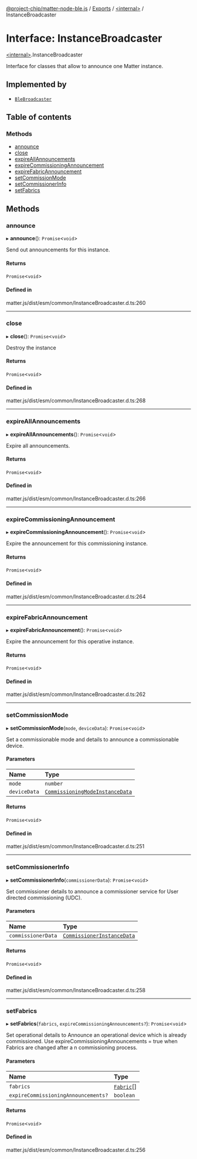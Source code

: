 [@project-chip/matter-node-ble.js](../README.md) / [Exports](../modules.md) / [\<internal\>](../modules/internal_.md) / InstanceBroadcaster

# Interface: InstanceBroadcaster

[\<internal\>](../modules/internal_.md).InstanceBroadcaster

Interface for classes that allow to announce one Matter instance.

## Implemented by

- [`BleBroadcaster`](../classes/BleBroadcaster.md)

## Table of contents

### Methods

- [announce](internal_.InstanceBroadcaster.md#announce)
- [close](internal_.InstanceBroadcaster.md#close)
- [expireAllAnnouncements](internal_.InstanceBroadcaster.md#expireallannouncements)
- [expireCommissioningAnnouncement](internal_.InstanceBroadcaster.md#expirecommissioningannouncement)
- [expireFabricAnnouncement](internal_.InstanceBroadcaster.md#expirefabricannouncement)
- [setCommissionMode](internal_.InstanceBroadcaster.md#setcommissionmode)
- [setCommissionerInfo](internal_.InstanceBroadcaster.md#setcommissionerinfo)
- [setFabrics](internal_.InstanceBroadcaster.md#setfabrics)

## Methods

### announce

▸ **announce**(): `Promise`\<`void`\>

Send out announcements for this instance.

#### Returns

`Promise`\<`void`\>

#### Defined in

matter.js/dist/esm/common/InstanceBroadcaster.d.ts:260

___

### close

▸ **close**(): `Promise`\<`void`\>

Destroy the instance

#### Returns

`Promise`\<`void`\>

#### Defined in

matter.js/dist/esm/common/InstanceBroadcaster.d.ts:268

___

### expireAllAnnouncements

▸ **expireAllAnnouncements**(): `Promise`\<`void`\>

Expire all announcements.

#### Returns

`Promise`\<`void`\>

#### Defined in

matter.js/dist/esm/common/InstanceBroadcaster.d.ts:266

___

### expireCommissioningAnnouncement

▸ **expireCommissioningAnnouncement**(): `Promise`\<`void`\>

Expire the announcement for this commissioning instance.

#### Returns

`Promise`\<`void`\>

#### Defined in

matter.js/dist/esm/common/InstanceBroadcaster.d.ts:264

___

### expireFabricAnnouncement

▸ **expireFabricAnnouncement**(): `Promise`\<`void`\>

Expire the announcement for this operative instance.

#### Returns

`Promise`\<`void`\>

#### Defined in

matter.js/dist/esm/common/InstanceBroadcaster.d.ts:262

___

### setCommissionMode

▸ **setCommissionMode**(`mode`, `deviceData`): `Promise`\<`void`\>

Set a commissionable mode and details to announce a commissionable device.

#### Parameters

| Name | Type |
| :------ | :------ |
| `mode` | `number` |
| `deviceData` | [`CommissioningModeInstanceData`](internal_.CommissioningModeInstanceData.md) |

#### Returns

`Promise`\<`void`\>

#### Defined in

matter.js/dist/esm/common/InstanceBroadcaster.d.ts:251

___

### setCommissionerInfo

▸ **setCommissionerInfo**(`commissionerData`): `Promise`\<`void`\>

Set commissioner details to announce a commissioner service for User directed commissioning (UDC).

#### Parameters

| Name | Type |
| :------ | :------ |
| `commissionerData` | [`CommissionerInstanceData`](../modules/internal_.md#commissionerinstancedata) |

#### Returns

`Promise`\<`void`\>

#### Defined in

matter.js/dist/esm/common/InstanceBroadcaster.d.ts:258

___

### setFabrics

▸ **setFabrics**(`fabrics`, `expireCommissioningAnnouncements?`): `Promise`\<`void`\>

Set operational details to Announce an operational device which is already commissioned.
Use expireCommissioningAnnouncements = true when Fabrics are changed after a n commissioning process.

#### Parameters

| Name | Type |
| :------ | :------ |
| `fabrics` | [`Fabric`](../classes/internal_.Fabric.md)[] |
| `expireCommissioningAnnouncements?` | `boolean` |

#### Returns

`Promise`\<`void`\>

#### Defined in

matter.js/dist/esm/common/InstanceBroadcaster.d.ts:256
